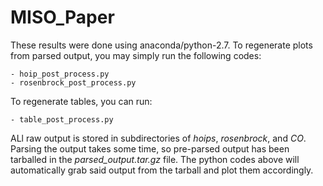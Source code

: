 # MISO_Paper

These results were done using anaconda/python-2.7.  To regenerate plots from
parsed output, you may simply run the following codes:

    - hoip_post_process.py
    - rosenbrock_post_process.py

To regenerate tables, you can run:

    - table_post_process.py

ALl raw output is stored in subdirectories of *hoips*, *rosenbrock*, and *CO*.
Parsing the output takes some time, so pre-parsed output has been tarballed in
the *parsed_output.tar.gz* file.  The python codes above will automatically
grab said output from the tarball and plot them accordingly.
